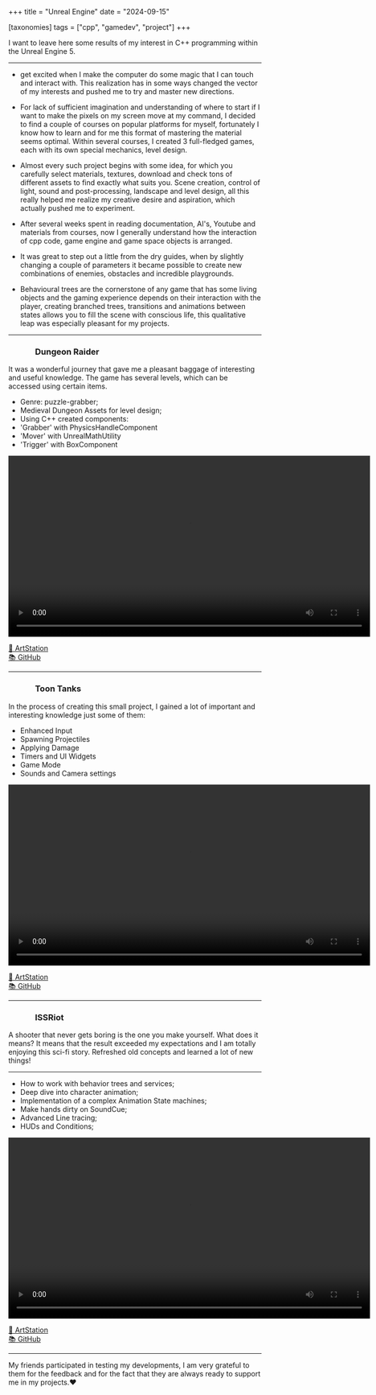 +++
title = "Unreal Engine"
date = "2024-09-15"

[taxonomies]
tags = ["cpp", "gamedev", "project"]
+++

I want to leave here some results of my interest in C++ programming within the Unreal Engine 5.

<!-- more -->
---

-  get excited when I make the computer do some magic that I can touch and interact with. 
This realization has in some ways changed the vector of my interests and pushed me to try and master new directions.

- For lack of sufficient imagination and understanding of where to start if I want to make the pixels on my screen move at my command, I decided to find a couple of courses on popular platforms for myself, fortunately I know how to learn and for me this format of mastering the material seems optimal.
Within several courses, I created 3 full-fledged games, each with its own special mechanics, level design.

- Almost every such project begins with some idea, for which you carefully select materials, textures, download and check tons of different assets to find exactly what suits you.
Scene creation, control of light, sound and post-processing, landscape and level design, all this really helped me realize my creative desire and aspiration, which actually pushed me to experiment.

- After several weeks spent in reading documentation, AI's, Youtube and materials from courses, now I generally understand how the interaction of cpp code, game engine and game space objects is arranged.

- It was great to step out a little from the dry guides, when by slightly changing a couple of parameters it became possible to create new combinations of enemies, obstacles and incredible playgrounds.

- Behavioural trees are the cornerstone of any game that has some living objects and the gaming experience depends on their interaction with the player, creating branched trees, transitions and animations between states allows you to fill the scene with conscious life, this qualitative leap was especially pleasant for my projects.

---

### &emsp;&emsp;&emsp; Dungeon Raider
It was a wonderful journey that gave me a pleasant baggage of interesting and useful knowledge.
The game has several levels, which can be accessed using certain items.
* Genre: puzzle-grabber;
* Medieval Dungeon Assets for level design;
* Using C++ created components:
* 'Grabber' with PhysicsHandleComponent
* 'Mover' with UnrealMathUtility
* 'Trigger' with BoxComponent

<video controls width="720">
<source src="/media/dungeon-raider-preview.webm" type="video/webm" />
</video>

[🎨 ArtStation](https://www.artstation.com/artwork/kNE3e2)  
[📚 GitHub](https://github.com/maltsev-dev/unrealProjects/tree/main/src/grabber)

---

### &emsp;&emsp;&emsp; Toon Tanks
In the process of creating this small project, I gained a lot of important and interesting knowledge
just some of them:
* Enhanced Input
* Spawning Projectiles
* Applying Damage
* Timers and UI Widgets
* Game Mode
* Sounds and Camera settings

<video controls width="720">
<source src="/media/toon-tanks-preview.webm" type="video/webm" />
</video>

[🎨 ArtStation](https://www.artstation.com/artwork/kND2Z0)  
[📚 GitHub](https://github.com/maltsev-dev/unrealProjects/tree/main/src/toontanks)

---

### &emsp;&emsp;&emsp; ISSRiot
A shooter that never gets boring is the one you make yourself.
What does it means?
It means that the result exceeded my expectations and I am totally enjoying this sci-fi story.
Refreshed old concepts and learned a lot of new things!
_________________________________________
* How to work with behavior trees and services;
* Deep dive into character animation;
* Implementation of a complex Animation State machines;
* Make hands dirty on SoundCue;
* Advanced Line tracing;
* HUDs and Conditions;

<video controls width="720">
<source src="/media/cssriot-preview.webm" type="video/webm" />
</video>

[🎨 ArtStation](https://www.artstation.com/artwork/RK3LXm)  
[📚 GitHub](https://github.com/maltsev-dev/unrealProjects/tree/main/src/simpleShooter)  

---

My friends participated in testing my developments, 
I am very grateful to them for the feedback and for the fact that they are always ready to support me in my projects.❤️
